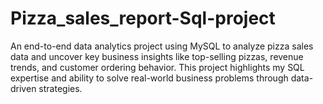 # Pizza_sales_report-Sql-project
An end-to-end data analytics project using MySQL to analyze pizza sales data and uncover key business insights like top-selling pizzas, revenue trends, and customer ordering behavior. This project highlights my SQL expertise and ability to solve real-world business problems through data-driven strategies.
